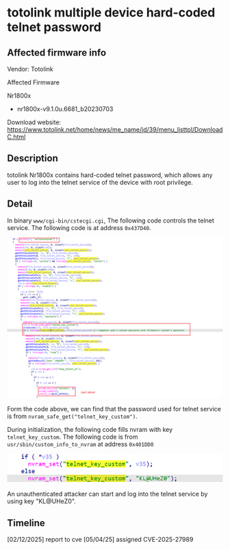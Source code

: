 # totolink multiple device hard-coded telnet password

## Affected firmware info

Vendor: Totolink

Affected Firmware

Nr1800x

- nr1800x-v9.1.0u.6681_b20230703

Download website: https://www.totolink.net/home/news/me_name/id/39/menu_listtpl/DownloadC.html

## Description

totolink Nr1800x contains hard-coded telnet password, which allows any user to log into the telnet service of the device with root privilege.

## Detail


In binary `www/cgi-bin/cstecgi.cgi`, The following code controls the telnet service. The following code is at address `0x437D40`.

![image-20250212112119777](telnet_hardcode_passwd.assets/image-20250212112119777.png)

Form the code above, we can find that the password used for telnet service is from `nvram_safe_get("telnet_key_custom")`.

During initialization, the following code fills nvram with key `telnet_key_custom`. The following code is from `usr/sbin/custom_info_to_nvram` at address `0x401DD0`

![image-20250212112258959](telnet_hardcode_passwd.assets/image-20250212112258959.png)

An unauthenticated attacker can start and log into the telnet service by using key "KL@UHeZ0". 

## Timeline

[02/12/2025] report to cve
[05/04/25] assigned CVE-2025-27989